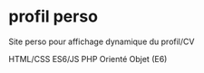 # profil perso

Site perso pour affichage dynamique du profil/CV

HTML/CSS
ES6/JS
PHP
Orienté Objet (E6)
